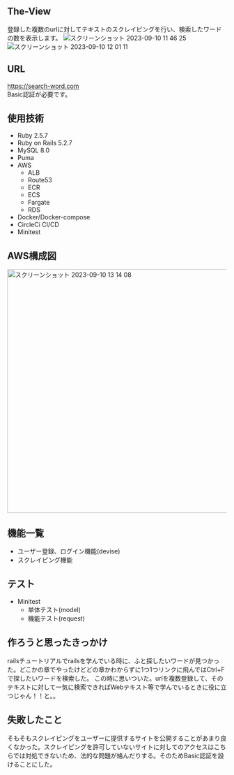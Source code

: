 ## The-View
  登録した複数のurlに対してテキストのスクレイピングを行い、検索したワードの数を表示します。
  ![スクリーンショット 2023-09-10 11 46 25](https://github.com/gakkunn/search-word-app/assets/130534378/2650a466-138e-4864-b983-4eab7986572c)
  ![スクリーンショット 2023-09-10 12 01 11](https://github.com/gakkunn/search-word-app/assets/130534378/fa90c2d3-60e0-442f-afa3-26da526268f9)
  
## URL
  https://search-word.com <br >
  Basic認証が必要です。

## 使用技術
- Ruby 2.5.7
- Ruby on Rails 5.2.7
- MySQL 8.0
- Puma
- AWS
  - ALB
  - Route53
  - ECR
  - ECS
  - Fargate
  - RDS
- Docker/Docker-compose
- CircleCi CI/CD
- Minitest

## AWS構成図
<img width="558" alt="スクリーンショット 2023-09-10 13 14 08" src="https://github.com/gakkunn/search-word-app/assets/130534378/858c166c-f877-49ed-83a2-0eb89b8d0f76">

## 機能一覧
- ユーザー登録、ログイン機能(devise)
- スクレイピング機能

## テスト
- Minitest
  - 単体テスト(model)
  - 機能テスト(request)

## 作ろうと思ったきっかけ
  railsチュートリアルでrailsを学んでいる時に、ふと探したいワードが見つかった。どこかの章でやったけどどの章かわからずに1つ1つリンクに飛んではCtrl+Fで探したいワードを検索した。
  この時に思いついた。urlを複数登録して、そのテキストに対して一気に検索できればWebテキスト等で学んでいるときに役に立つじゃん！！と。。

## 失敗したこと
  そもそもスクレイピングをユーザーに提供するサイトを公開することがあまり良くなかった。スクレイピングを許可していないサイトに対してのアクセスはこちらでは対処できないため、法的な問題が絡んだりする。そのためBasic認証を設けることにした。
